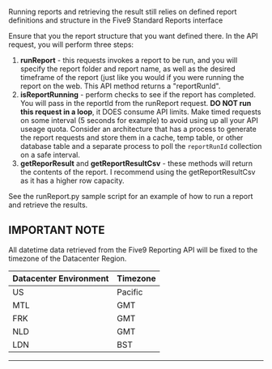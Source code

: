 Running reports and retrieving the result still relies on defined report definitions and structure in the Five9 Standard Reports interface

Ensure that you the report structure that you want defined there.  In the API request, you will perform three steps:

  1. **runReport** - this requests invokes a report to be run, and you will specify the report folder and report name, as well as the desired timeframe of the report (just like you would if you were running the report on the web.  This API method returns a "reportRunId".
  2. **isReportRunning** - perform checks to see if the report has completed.  You will pass in the reportId from the runReport request.  **DO NOT run this request in a loop**, it DOES consume API limits.  Make timed requests on some interval (5 seconds for example) to avoid using up all your API useage quota.  Consider an architecture that has a process to generate the report requests and store them in a cache, temp table, or other database table and a separate process to poll the `reportRunId` collection on a safe interval.
  3. **getReporResult** and **getReportResultCsv** - these methods will return the contents of the report.  I recommend using the getReportResultCsv as it has a higher row capacity. 

See the runReport.py sample script for an example of how to run a report and retrieve the results.


## IMPORTANT NOTE

All datetime data retrieved from the Five9 Reporting API will be fixed to the timezone of the Datacenter Region.  

| Datacenter Environment | Timezone |
-------------|------------
| US | Pacific |
| MTL | GMT |
| FRK | GMT |
| NLD | GMT |
| LDN | BST |
-------------

